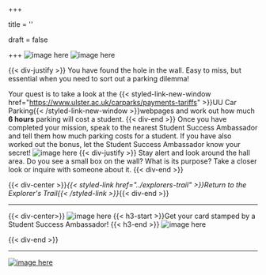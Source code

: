 +++

title = ''

draft = false

+++
![image here](../images/explorer-2.png#center)
![image here](../images/ticket-maze.png#center)


{{< div-justify >}}
You have found the hole in the wall. Easy to miss, but essential when you need to sort out a parking dilemma! 

Your quest is to take a look at the {{< styled-link-new-window href="https://www.ulster.ac.uk/carparks/payments-tariffs" >}}UU Car Parking{{< /styled-link-new-window >}}webpages and work out how much **6 hours** parking will cost a student.
{{< div-end >}}
Once you have completed your mission, speak to the nearest Student Success Ambassador and tell them how much parking costs for a student. If you have also worked out the bonus, let the Student Success Ambassador know your secret!
![image here](../images/quest-icon-bonus.png#right)
{{< div-justify >}}
Stay alert and look around the hall area. Do you see a small box on the wall? What is its purpose? Take a closer look or inquire with someone about it.
{{< div-end >}}


{{< div-center >}}*{{< styled-link href="../explorers-trail" >}}Return to the Explorer's Trail{{< /styled-link >}}*{{< div-end >}}

___
{{< div-center>}}
![image here](../images/dont-forget.png#center)
 {{< h3-start >}}Get your card stamped by a Student Success Ambassador! {{< h3-end >}}
![image here](../images/stamp-card.png#center)

{{< div-end >}}

___

[![image here](../images/lost-icon.png#center)](../lost)